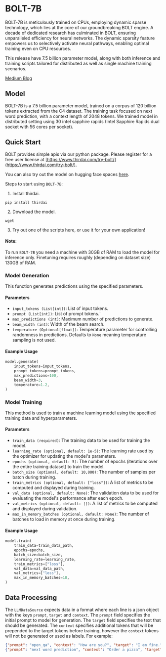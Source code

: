 # BOLT-7B

BOLT-7B is meticulously trained on CPUs, employing dynamic sparse technology, which lies at the core of our groundbreaking BOLT engine. A decade of dedicated research has culminated in BOLT, ensuring unparalleled efficiency for neural networks. The dynamic sparsity feature empowers us to selectively activate neural pathways, enabling optimal training even on CPU resources.

This release have 7.5 billion parameter model, along with both inference and training scripts tailored for distributed as well as single machine training scenarios.

[Medium Blog]()

## Model
BOLT-7B is a 7.5 billion parameter model, trained on a corpus of 120 billion tokens extracted from the C4 dataset. The training task focused on next word prediction, with a context length of 2048 tokens.
We trained model in distributed setting using 30 intel sapphire rapids (Intel Sapphire Rapids dual socket with 56 cores per socket).

## Quick Start
BOLT provides simple apis via our python package. Please register for a free user license at [https://www.thirdai.com/try-bolt/](https://www.thirdai.com/try-bolt/).

You can also try out the model on hugging face spaces [here](https://huggingface.co/spaces/thirdai/LLM-7B-open-qa). 

Steps to start using `BOLT-7B`:
1. Install thirdai.
```commandline
pip install thirdai
```
2. Download the model.
```commandline
wget 
```
3. Try out one of the scripts here, or use it for your own application!

#### Note: 
To run `BOLT-7B` you need a machine with 30GB of RAM to load the model for inference only. Finetuning requires roughly (depending on dataset size) 130GB of RAM. 

### Model Generation

This function generates predictions using the specified parameters.

#### Parameters

- `input_tokens (List[int])`: List of input tokens.
- `prompt (List[int])`: List of prompt tokens.`
- `max_predictions (int)`: Maximum number of predictions to generate.
- `beam_width (int)`: Width of the beam search.
- `temperature (Optional[float])`: Temperature parameter for controlling randomness in predictions. Defaults to `None` meaning temperature sampling is not used.

#### Example Usage

```python
model.generate(
    input_tokens=input_tokens,
    prompt_tokens=prompt_tokens,
    max_predictions=100,
    beam_width=3,
    temperature=1.2,
)
```

### Model Training

This method is used to train a machine learning model using the specified training data and hyperparameters.

#### Parameters

- `train_data (required)`: The training data to be used for training the model.
- `learning_rate (optional, default: 1e-5)`: The learning rate used by the optimizer for updating the model's parameters.
- `epochs (optional, default: 5)`: The number of epochs (iterations over the entire training dataset) to train the model.
- `batch_size (optional, default: 10,000)`: The number of samples per batch during training.
- `train_metrics (optional, default: ["loss"])`: A list of metrics to be computed and displayed during training.
- `val_data (optional, default: None)`: The validation data to be used for evaluating the model's performance after each epoch.
- `val_metrics (optional, default: [])`: A list of metrics to be computed and displayed during validation.
- `max_in_memory_batches (optional, default: None)`: The number of batches to load in memory at once during training. 

#### Example Usage

```python
model.train(
    train_data=train_data_path,
    epochs=epochs,
    batch_size=batch_size,
    learning_rate=learning_rate,
    train_metrics=["loss"],
    val_data=val_data_path,
    val_metrics=["loss"],
    max_in_memory_batches=10,
)
```


## Data Processing

The `LLMDataSource` expects data in a format where each line is a json object with the keys `prompt`, `target` and `context`. The `prompt` field specifies the initial prompt to model for generation. The `target` field specifies the text that should be generated. The `context` specifies additional tokens that will be prepended to the target tokens before training, however the `context` tokens will not be generated or used as labels. For example:

```json
{"prompt": "open_qa", "context": "How are you?", "target": "I am fine."}
{"prompt": "next word prediction", "context": "Order a pizza", "target": "for the party tonight."}
```
